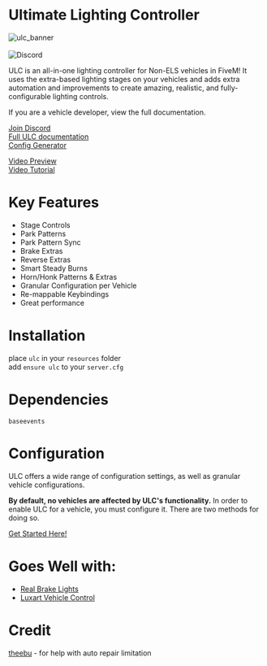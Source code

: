 # Ultimate Lighting Controller
![ulc_banner](https://user-images.githubusercontent.com/48927090/209438952-b931af04-f7b5-45bb-b2df-514d6c28d751.png)<br><br>
<img alt="Discord" src="https://img.shields.io/discord/603591936372244501?label=Discord&logo=Discord&logoColor=white">


ULC is an all-in-one lighting controller for Non-ELS vehicles in FiveM! It uses the extra-based lighting stages on your vehicles and adds extra automation and improvements to create amazing, realistic, and fully-configurable lighting controls.

If you are a vehicle developer, view the full documentation.

[Join Discord](https://discord.gg/dwnstr-fivem)<br>
[Full ULC documentation](https://dawnstar.gitbook.io/vehicle-docs/ulc/overview)<br>
[Config Generator](https://ulc.dwnstr.com/)

[Video Preview](https://www.youtube.com/watch?v=f1H6sohjTao)<br>
[Video Tutorial](https://youtu.be/FIF3qqRY0Ts)

# Key Features
- Stage Controls
- Park Patterns
- Park Pattern Sync
- Brake Extras
- Reverse Extras
- Smart Steady Burns
- Horn/Honk Patterns & Extras
- Granular Configuration per Vehicle
- Re-mappable Keybindings
- Great performance


# Installation
place ``ulc`` in your ``resources`` folder<br>
add ``ensure ulc`` to your ``server.cfg``

# Dependencies
``baseevents``

# Configuration
ULC offers a wide range of configuration settings, as well as granular vehicle configurations.

**By default, no vehicles are affected by ULC's functionality.** In order to enable ULC for a vehicle, you must configure it. There are two methods for doing so.

[Get Started Here!](https://dawnstar.gitbook.io/vehicle-docs/ulc/overview)

# Goes Well with:
- [Real Brake Lights](https://github.com/Flohhhhh/real-brake-lights)
- [Luxart Vehicle Control](https://github.com/TrevorBarns/luxart-vehicle-control)

# Credit

[theebu](https://github.com/theebu) - for help with auto repair limitation
